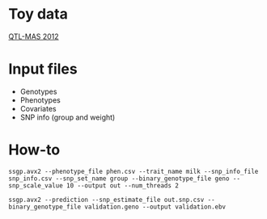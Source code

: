 # Toy data
[QTL-MAS 2012](https://figshare.com/articles/QTL-MAS-2012/12336866)

# Input files
- Genotypes
- Phenotypes
- Covariates
- SNP info (group and weight)

# How-to
```console
ssgp.avx2 --phenotype_file phen.csv --trait_name milk --snp_info_file snp_info.csv --snp_set_name group --binary_genotype_file geno --snp_scale_value 10 --output out --num_threads 2
```
```console
ssgp.avx2 --prediction --snp_estimate_file out.snp.csv --binary_genotype_file validation.geno --output validation.ebv
```
